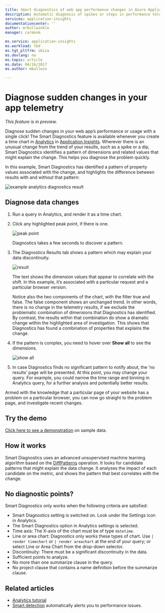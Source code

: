 ```yaml
---
title: Smart diagnostics of web app performance changes in Azure Application Insights| Microsoft Docs
description: Automatic diagnosis of spikes or steps in performance telemetry from your web app.
services: application-insights
documentationcenter: ''
author: mrbullwinkle
manager: carmonm

ms.service: application-insights
ms.workload: tbd
ms.tgt_pltfrm: ibiza
ms.devlang: na
ms.topic: article
ms.date: 04/16/2017
ms.author: mbullwin

---
```

# Diagnose sudden changes in your app telemetry

*This feature is in preview.*

Diagnose sudden changes in your web app’s performance or usage with a single click! The Smart Diagnostics feature is available whenever you create a time chart in [Analytics](app-insights-analytics.md) in [Application Insights](app-insights-overview.md). Wherever there is an unusual change from the trend of your results, such as a spike or a dip, Smart Diagnostics identifies a pattern of dimensions and related values that might explain the change. This helps you diagnose the problem quickly. 

In this example, Smart Diagnostics has identified a pattern of property values associated with the change, and highlights the difference between results with and without that pattern:

![example analytics diagnostics result](./media/app-insights-analytics-diagnostics/analytics-result.png)
 

## Diagnose data changes

1.	Run a query in Analytics, and render it as a time chart. 
2.	Click any highlighted peak point, if there is one.
 
    ![peak point](./media/app-insights-analytics-diagnostics/peak.png)

    Diagnostics takes a few seconds to discover a pattern.

3. The Diagnostics Results tab shows a pattern which may explain your data discontinuity.

    ![result](./media/app-insights-analytics-diagnostics/result.png)
 
    The text shows the dimension values that appear to correlate with the shift. In this example, it’s associated with a particular request and a particular browser version.

    Notice also the two components of the chart, with the filter true and false. The false component shows an unchanged trend. In other words, there is no change in the telemetry results, if we exclude the problematic combination of dimensions that Diagnostics has identified. By contrast, the results within that combination do show a dramatic change within the highlighted area of investigation. This shows that Diagnostics has found a combination of properties that explains the change.

4.	If the pattern is complex, you need to hover over **Show all** to see the dimensions.

    ![show all](./media/app-insights-analytics-diagnostics/show-all.png)
 
5.	In case Diagnostics finds no significant pattern to notify about, the ‘no results’ page will be presented. At this point, you may change your query. For example, you could narrow the time range and binning in Analytics query, for a further analysis and potentially better results.

Armed with the knowledge that a particular page of your website has a problem on a particular browser, you can now go straight to the problem page, and investigate recent changes.

## Try the demo

[Click here to see a demonstration](https://analytics.applicationinsights.io/demo?q=H4sIAAAAAAAAA3VSTY%2FTQAy991dYPXWlLf0QIO2KIiGWA3duiMPsxEnMzhe2p6WIH48nVUsuGylRNPOe3%2FOzN5vFZgPfRhL4VZHPIGM%2BCdgHdESgpMjOKx0RnsgNKYuSF%2BjRaWUE7xKMGIoBgTpMSv2Z0jBxOWc1QBWEPjM4EMUCP2uc0A3x8E5HKMi%2BEQNC7oHRbIgKdJWdUk5vmr9PvdkArildit%2Fcrk0lBDjnyhBzk%2FKVxdTy0QhNY6RhDPYqdlCy9XMV96NjBZc68IH8y6Tzuf01iZxeIZ%2FI5DqMOYmaQQRXNUdz6qGb5WOdSKEXnOozHtEFK%2Bh0qnq5YQzGF9DcoinoqbcigkO0NOZRNGOZaaBkMuat5xznFOtULKhG%2BdrGlVDhy%2B8SMlsETV8dD6gTd0YrbsBrFq6U1v%2Filv4C%2FsJpRJuwUrQTZ0P7eIDOHLeD1X67e7%2Fe7dbbB9htH%2Ffbu4vQDfvhFez%2B8a1h%2F1f3VSy%2BJ4Ol1oN8X4qN0qMZWv44HJanzKFLeJIltKcRpcbomP7gbHNkdV2Xe1uqO3g%2BwzOl1c3PvbmMlC7KjKlry2GX0w4s%2FgFoo5%2BhBAMAAA%3D%3D&timespan=PT24H) on sample data.

## How it works

Smart Diagnostics uses an advanced unsupervised machine learning algorithm based on the [DiffPatterns](app-insights-analytics-reference.md) operation. It looks for candidate patterns that might explain the data change. It analyses the impact of each candidate on the metric, and shows the pattern that best correlates with the change.

## No diagnostic points?

Smart Diagnostics only works when the following criteria are satisfied:

 * Smart Diagnostics setting is switched on. Look under the Settings icon in Analytics.
 * The Smart Diagnostics option in Analytics settings is selected. 
 * Time axis: The X-axis of the chart must be of type `datetime`.
 * Line or area chart: Diagnostics only works these types of chart. Use `| render timechart` or `| render areachart` at the end of your query; or select Line or Area Chart from the drop-down selector.
 * Discontinuity: There must be a significant discontinuity in the data.
 * Sufficient points to analyze.
 * No more than one summarize clause in the query.
 * No project clause that contains a name definition before the summarize clause.

 
 ## Related articles

 * [Analytics tutorial](app-insights-analytics-tour.md)
 * [Smart detection](app-insights-proactive-diagnostics.md) automatically alerts you to performance issues.